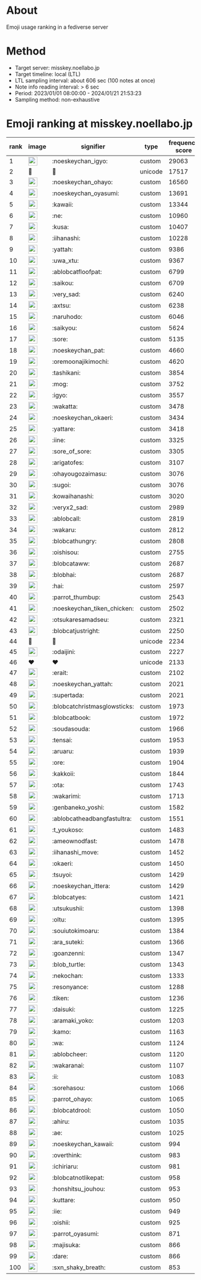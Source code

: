 # About
Emoji usage ranking in a fediverse server

# Method
- Target server: misskey.noellabo.jp
- Target timeline: local (LTL)
- LTL sampling interval: about 606 sec (100 notes at once)
- Note info reading interval: > 6 sec
- Period: 2023/01/01 08:00:00 - 2024/01/21 21:53:23 
- Sampling method: non-exhaustive

# Emoji ranking at misskey.noellabo.jp

|rank|image|signifier|type|frequency score|
|----|----|----|----|----|
|1|<img height="24" src="https://misskey.noellabo.jp/emoji/noeskeychan_igyo.webp">|:noeskeychan_igyo:|custom|29063|
|2|🎉|🎉|unicode|17517|
|3|<img height="24" src="https://misskey.noellabo.jp/emoji/noeskeychan_ohayo.webp">|:noeskeychan_ohayo:|custom|16560|
|4|<img height="24" src="https://misskey.noellabo.jp/emoji/noeskeychan_oyasumi.webp">|:noeskeychan_oyasumi:|custom|13691|
|5|<img height="24" src="https://misskey.noellabo.jp/emoji/kawaii.webp">|:kawaii:|custom|13344|
|6|<img height="24" src="https://misskey.noellabo.jp/emoji/ne.webp">|:ne:|custom|10960|
|7|<img height="24" src="https://misskey.noellabo.jp/emoji/kusa.webp">|:kusa:|custom|10407|
|8|<img height="24" src="https://misskey.noellabo.jp/emoji/iihanashi.webp">|:iihanashi:|custom|10228|
|9|<img height="24" src="https://misskey.noellabo.jp/emoji/yattah.webp">|:yattah:|custom|9386|
|10|<img height="24" src="https://misskey.noellabo.jp/emoji/uwa_xtu.webp">|:uwa_xtu:|custom|9367|
|11|<img height="24" src="https://misskey.noellabo.jp/emoji/ablobcatfloofpat.webp">|:ablobcatfloofpat:|custom|6799|
|12|<img height="24" src="https://misskey.noellabo.jp/emoji/saikou.webp">|:saikou:|custom|6709|
|13|<img height="24" src="https://misskey.noellabo.jp/emoji/very_sad.webp">|:very_sad:|custom|6240|
|14|<img height="24" src="https://misskey.noellabo.jp/emoji/axtsu.webp">|:axtsu:|custom|6238|
|15|<img height="24" src="https://misskey.noellabo.jp/emoji/naruhodo.webp">|:naruhodo:|custom|6046|
|16|<img height="24" src="https://misskey.noellabo.jp/emoji/saikyou.webp">|:saikyou:|custom|5624|
|17|<img height="24" src="https://misskey.noellabo.jp/emoji/sore.webp">|:sore:|custom|5135|
|18|<img height="24" src="https://misskey.noellabo.jp/emoji/noeskeychan_pat.webp">|:noeskeychan_pat:|custom|4660|
|19|<img height="24" src="https://misskey.noellabo.jp/emoji/oremoonajikimochi.webp">|:oremoonajikimochi:|custom|4620|
|20|<img height="24" src="https://misskey.noellabo.jp/emoji/tashikani.webp">|:tashikani:|custom|3854|
|21|<img height="24" src="https://misskey.noellabo.jp/emoji/mog.webp">|:mog:|custom|3752|
|22|<img height="24" src="https://misskey.noellabo.jp/emoji/igyo.webp">|:igyo:|custom|3557|
|23|<img height="24" src="https://misskey.noellabo.jp/emoji/wakatta.webp">|:wakatta:|custom|3478|
|24|<img height="24" src="https://misskey.noellabo.jp/emoji/noeskeychan_okaeri.webp">|:noeskeychan_okaeri:|custom|3434|
|25|<img height="24" src="https://misskey.noellabo.jp/emoji/yattare.webp">|:yattare:|custom|3418|
|26|<img height="24" src="https://misskey.noellabo.jp/emoji/iine.webp">|:iine:|custom|3325|
|27|<img height="24" src="https://misskey.noellabo.jp/emoji/sore_of_sore.webp">|:sore_of_sore:|custom|3305|
|28|<img height="24" src="https://misskey.noellabo.jp/emoji/arigatofes.webp">|:arigatofes:|custom|3107|
|29|<img height="24" src="https://misskey.noellabo.jp/emoji/ohayougozaimasu.webp">|:ohayougozaimasu:|custom|3076|
|30|<img height="24" src="https://misskey.noellabo.jp/emoji/sugoi.webp">|:sugoi:|custom|3076|
|31|<img height="24" src="https://misskey.noellabo.jp/emoji/kowaihanashi.webp">|:kowaihanashi:|custom|3020|
|32|<img height="24" src="https://misskey.noellabo.jp/emoji/veryx2_sad.webp">|:veryx2_sad:|custom|2989|
|33|<img height="24" src="https://misskey.noellabo.jp/emoji/ablobcall.webp">|:ablobcall:|custom|2819|
|34|<img height="24" src="https://misskey.noellabo.jp/emoji/wakaru.webp">|:wakaru:|custom|2812|
|35|<img height="24" src="https://misskey.noellabo.jp/emoji/blobcathungry.webp">|:blobcathungry:|custom|2808|
|36|<img height="24" src="https://misskey.noellabo.jp/emoji/oishisou.webp">|:oishisou:|custom|2755|
|37|<img height="24" src="https://misskey.noellabo.jp/emoji/blobcataww.webp">|:blobcataww:|custom|2687|
|38|<img height="24" src="https://misskey.noellabo.jp/emoji/blobhai.webp">|:blobhai:|custom|2687|
|39|<img height="24" src="https://misskey.noellabo.jp/emoji/hai.webp">|:hai:|custom|2597|
|40|<img height="24" src="https://misskey.noellabo.jp/emoji/parrot_thumbup.webp">|:parrot_thumbup:|custom|2543|
|41|<img height="24" src="https://misskey.noellabo.jp/emoji/noeskeychan_tiken_chicken.webp">|:noeskeychan_tiken_chicken:|custom|2502|
|42|<img height="24" src="https://misskey.noellabo.jp/emoji/otsukaresamadseu.webp">|:otsukaresamadseu:|custom|2321|
|43|<img height="24" src="https://misskey.noellabo.jp/emoji/blobcatjustright.webp">|:blobcatjustright:|custom|2250|
|44|🍗|🍗|unicode|2234|
|45|<img height="24" src="https://misskey.noellabo.jp/emoji/odaijini.webp">|:odaijini:|custom|2227|
|46|❤|❤|unicode|2133|
|47|<img height="24" src="https://misskey.noellabo.jp/emoji/erait.webp">|:erait:|custom|2102|
|48|<img height="24" src="https://misskey.noellabo.jp/emoji/noeskeychan_yattah.webp">|:noeskeychan_yattah:|custom|2021|
|49|<img height="24" src="https://misskey.noellabo.jp/emoji/supertada.webp">|:supertada:|custom|2021|
|50|<img height="24" src="https://misskey.noellabo.jp/emoji/blobcatchristmasglowsticks.webp">|:blobcatchristmasglowsticks:|custom|1973|
|51|<img height="24" src="https://misskey.noellabo.jp/emoji/blobcatbook.webp">|:blobcatbook:|custom|1972|
|52|<img height="24" src="https://misskey.noellabo.jp/emoji/soudasouda.webp">|:soudasouda:|custom|1966|
|53|<img height="24" src="https://misskey.noellabo.jp/emoji/tensai.webp">|:tensai:|custom|1953|
|54|<img height="24" src="https://misskey.noellabo.jp/emoji/aruaru.webp">|:aruaru:|custom|1939|
|55|<img height="24" src="https://misskey.noellabo.jp/emoji/ore.webp">|:ore:|custom|1904|
|56|<img height="24" src="https://misskey.noellabo.jp/emoji/kakkoii.webp">|:kakkoii:|custom|1844|
|57|<img height="24" src="https://misskey.noellabo.jp/emoji/ota.webp">|:ota:|custom|1743|
|58|<img height="24" src="https://misskey.noellabo.jp/emoji/wakarimi.webp">|:wakarimi:|custom|1713|
|59|<img height="24" src="https://misskey.noellabo.jp/emoji/genbaneko_yoshi.webp">|:genbaneko_yoshi:|custom|1582|
|60|<img height="24" src="https://misskey.noellabo.jp/emoji/ablobcatheadbangfastultra.webp">|:ablobcatheadbangfastultra:|custom|1551|
|61|<img height="24" src="https://misskey.noellabo.jp/emoji/t_youkoso.webp">|:t_youkoso:|custom|1483|
|62|<img height="24" src="https://misskey.noellabo.jp/emoji/ameownodfast.webp">|:ameownodfast:|custom|1478|
|63|<img height="24" src="https://misskey.noellabo.jp/emoji/iihanashi_move.webp">|:iihanashi_move:|custom|1452|
|64|<img height="24" src="https://misskey.noellabo.jp/emoji/okaeri.webp">|:okaeri:|custom|1450|
|65|<img height="24" src="https://misskey.noellabo.jp/emoji/tsuyoi.webp">|:tsuyoi:|custom|1429|
|66|<img height="24" src="https://misskey.noellabo.jp/emoji/noeskeychan_ittera.webp">|:noeskeychan_ittera:|custom|1429|
|67|<img height="24" src="https://misskey.noellabo.jp/emoji/blobcatyes.webp">|:blobcatyes:|custom|1421|
|68|<img height="24" src="https://misskey.noellabo.jp/emoji/utsukushii.webp">|:utsukushii:|custom|1398|
|69|<img height="24" src="https://misskey.noellabo.jp/emoji/oltu.webp">|:oltu:|custom|1395|
|70|<img height="24" src="https://misskey.noellabo.jp/emoji/souiutokimoaru.webp">|:souiutokimoaru:|custom|1384|
|71|<img height="24" src="https://misskey.noellabo.jp/emoji/ara_suteki.webp">|:ara_suteki:|custom|1366|
|72|<img height="24" src="https://misskey.noellabo.jp/emoji/goanzenni.webp">|:goanzenni:|custom|1347|
|73|<img height="24" src="https://misskey.noellabo.jp/emoji/blob_turtle.webp">|:blob_turtle:|custom|1343|
|74|<img height="24" src="https://misskey.noellabo.jp/emoji/nekochan.webp">|:nekochan:|custom|1333|
|75|<img height="24" src="https://misskey.noellabo.jp/emoji/resonyance.webp">|:resonyance:|custom|1288|
|76|<img height="24" src="https://misskey.noellabo.jp/emoji/tiken.webp">|:tiken:|custom|1236|
|77|<img height="24" src="https://misskey.noellabo.jp/emoji/daisuki.webp">|:daisuki:|custom|1225|
|78|<img height="24" src="https://misskey.noellabo.jp/emoji/aramaki_yoko.webp">|:aramaki_yoko:|custom|1203|
|79|<img height="24" src="https://misskey.noellabo.jp/emoji/kamo.webp">|:kamo:|custom|1163|
|80|<img height="24" src="https://misskey.noellabo.jp/emoji/wa.webp">|:wa:|custom|1124|
|81|<img height="24" src="https://misskey.noellabo.jp/emoji/ablobcheer.webp">|:ablobcheer:|custom|1120|
|82|<img height="24" src="https://misskey.noellabo.jp/emoji/wakaranai.webp">|:wakaranai:|custom|1107|
|83|<img height="24" src="https://misskey.noellabo.jp/emoji/ii.webp">|:ii:|custom|1083|
|84|<img height="24" src="https://misskey.noellabo.jp/emoji/sorehasou.webp">|:sorehasou:|custom|1066|
|85|<img height="24" src="https://misskey.noellabo.jp/emoji/parrot_ohayo.webp">|:parrot_ohayo:|custom|1065|
|86|<img height="24" src="https://misskey.noellabo.jp/emoji/blobcatdrool.webp">|:blobcatdrool:|custom|1050|
|87|<img height="24" src="https://misskey.noellabo.jp/emoji/ahiru.webp">|:ahiru:|custom|1035|
|88|<img height="24" src="https://misskey.noellabo.jp/emoji/ae.webp">|:ae:|custom|1025|
|89|<img height="24" src="https://misskey.noellabo.jp/emoji/noeskeychan_kawaii.webp">|:noeskeychan_kawaii:|custom|994|
|90|<img height="24" src="https://misskey.noellabo.jp/emoji/overthink.webp">|:overthink:|custom|983|
|91|<img height="24" src="https://misskey.noellabo.jp/emoji/ichiriaru.webp">|:ichiriaru:|custom|981|
|92|<img height="24" src="https://misskey.noellabo.jp/emoji/blobcatnotlikepat.webp">|:blobcatnotlikepat:|custom|958|
|93|<img height="24" src="https://misskey.noellabo.jp/emoji/honshitsu_jouhou.webp">|:honshitsu_jouhou:|custom|953|
|94|<img height="24" src="https://misskey.noellabo.jp/emoji/kuttare.webp">|:kuttare:|custom|950|
|95|<img height="24" src="https://misskey.noellabo.jp/emoji/iie.webp">|:iie:|custom|949|
|96|<img height="24" src="https://misskey.noellabo.jp/emoji/oishii.webp">|:oishii:|custom|925|
|97|<img height="24" src="https://misskey.noellabo.jp/emoji/parrot_oyasumi.webp">|:parrot_oyasumi:|custom|871|
|98|<img height="24" src="https://misskey.noellabo.jp/emoji/majisuka.webp">|:majisuka:|custom|866|
|99|<img height="24" src="https://misskey.noellabo.jp/emoji/dare.webp">|:dare:|custom|866|
|100|<img height="24" src="https://misskey.noellabo.jp/emoji/sxn_shaky_breath.webp">|:sxn_shaky_breath:|custom|853|
